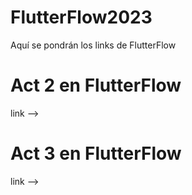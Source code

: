 # FlutterFlow2023
Aquí se pondrán los links de FlutterFlow

# Act 2 en FlutterFlow
  link --> 
  
# Act 3 en FlutterFlow
  link --> 
